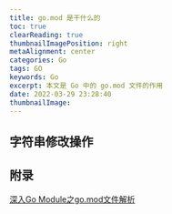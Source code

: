 ```yaml
---
title: go.mod 是干什么的
toc: true
clearReading: true
thumbnailImagePosition: right
metaAlignment: center
categories: Go
tags: GO
keywords: Go
excerpt: 本文是 Go 中的 go.mod 文件的作用
date: 2022-03-29 23:28:40
thumbnailImage:
---
```

<!-- toc -->
## 字符串修改操作


## 附录
[深入Go Module之go.mod文件解析](https://colobu.com/2021/06/28/dive-into-go-module-1/)